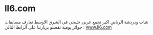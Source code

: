 # ll6.com
شات ودردشة الرياض اكبر تجمع عربي خليجي في الشرق الاوسط تعارف مسابقات جوائز يومية تفضلو بزيارتنا على الرابط التالي : www.ll6.com
